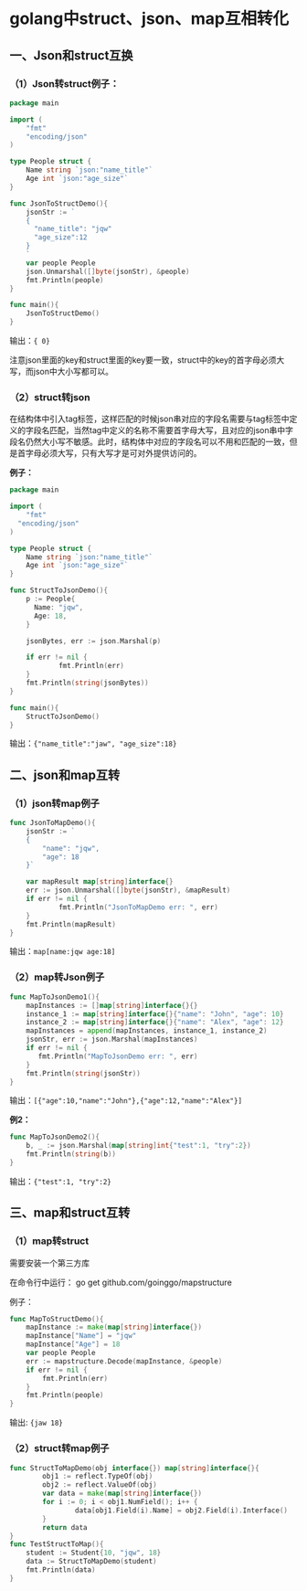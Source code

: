 # golang中struct、json、map互相转化

## 一、Json和struct互换

### （1）Json转struct例子：

```go
package main

import (
    "fmt"
    "encoding/json"
)

type People struct {
    Name string `json:"name_title"`
    Age int `json:"age_size"`
}

func JsonToStructDemo(){
    jsonStr := `
    {
      "name_title": "jqw"
      "age_size":12
    }
    `
    var people People
    json.Unmarshal([]byte(jsonStr), &people)
    fmt.Println(people)
}

func main(){
    JsonToStructDemo()
}
```

输出：`{ 0}`

注意json里面的key和struct里面的key要一致，struct中的key的首字母必须大写，而json中大小写都可以。

### （2）struct转json

​    在结构体中引入tag标签，这样匹配的时候json串对应的字段名需要与tag标签中定义的字段名匹配，当然tag中定义的名称不需要首字母大写，且对应的json串中字段名仍然大小写不敏感。此时，结构体中对应的字段名可以不用和匹配的一致，但是首字母必须大写，只有大写才是可对外提供访问的。

**例子：**

```go
package main

import (
	"fmt"
  "encoding/json"
)

type People struct {
    Name string `json:"name_title"`
    Age int `json:"age_size"`
}

func StructToJsonDemo(){
    p := People{
      Name: "jqw",
      Age: 18,
    }

    jsonBytes, err := json.Marshal(p)

    if err != nil {
            fmt.Println(err)
    }
    fmt.Println(string(jsonBytes))
}

func main(){
    StructToJsonDemo()
}
```

输出：`{"name_title":"jaw", "age_size":18}`

## **二、json和map互转**

### （1）json转map例子

```go
func JsonToMapDemo(){
    jsonStr := `
    {
        "name": "jqw",
        "age": 18
    }`

    var mapResult map[string]interface{}
    err := json.Unmarshal([]byte(jsonStr), &mapResult)
    if err != nil {
            fmt.Println("JsonToMapDemo err: ", err)
    }
    fmt.Println(mapResult)
}
```

输出：`map[name:jqw age:18]`

### （2）map转Json例子

```go
func MapToJsonDemo1(){
    mapInstances := []map[string]interface{}{}
    instance_1 := map[string]interface{}{"name": "John", "age": 10}
    instance_2 := map[string]interface{}{"name": "Alex", "age": 12}
    mapInstances = append(mapInstances, instance_1, instance_2)
    jsonStr, err := json.Marshal(mapInstances)
    if err != nil {
       fmt.Println("MapToJsonDemo err: ", err)
    }
    fmt.Println(string(jsonStr))
}
```

输出：`[{"age":10,"name":"John"},{"age":12,"name":"Alex"}]`

**例2：**

```go
func MapToJsonDemo2(){
    b, _ := json.Marshal(map[string]int{"test":1, "try":2})
    fmt.Println(string(b))
}
```

输出：`{"test":1, "try":2}`

## 三、map和struct互转

### （1）map转struct

需要安装一个第三方库

在命令行中运行： go get github.com/goinggo/mapstructure

例子：

```go
func MapToStructDemo(){
    mapInstance := make(map[string]interface{})
    mapInstance["Name"] = "jqw"
    mapInstance["Age"] = 18
    var people People
    err := mapstructure.Decode(mapInstance, &people)
    if err != nil {
        fmt.Println(err)
    }
    fmt.Println(people)
}
```

输出: `{jaw 18}`

### （2）struct转map例子

```go
func StructToMapDemo(obj interface{}) map[string]interface{}{
        obj1 := reflect.TypeOf(obj)
        obj2 := reflect.ValueOf(obj)
        var data = make(map[string]interface{})
        for i := 0; i < obj1.NumField(); i++ {
                data[obj1.Field(i).Name] = obj2.Field(i).Interface()
        }
        return data
}
func TestStructToMap(){
    student := Student{10, "jqw", 18}
    data := StructToMapDemo(student)
    fmt.Println(data)
}
```